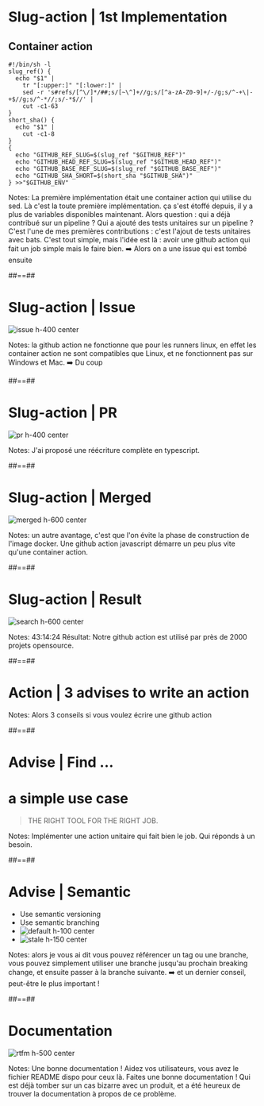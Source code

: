 <!-- .slide: class="with-code max-height" -->

# Slug-action | 1st Implementation

## Container action

```shell
#!/bin/sh -l
slug_ref() {
  echo "$1" |
    tr "[:upper:]" "[:lower:]" |
    sed -r 's#refs/[^\/]*/##;s/[~\^]+//g;s/[^a-zA-Z0-9]+/-/g;s/^-+\|-+$//g;s/^-*//;s/-*$//' |
    cut -c1-63
}
short_sha() {
  echo "$1" |
    cut -c1-8
}
{
  echo "GITHUB_REF_SLUG=$(slug_ref "$GITHUB_REF")"
  echo "GITHUB_HEAD_REF_SLUG=$(slug_ref "$GITHUB_HEAD_REF")"
  echo "GITHUB_BASE_REF_SLUG=$(slug_ref "$GITHUB_BASE_REF")"
  echo "GITHUB_SHA_SHORT=$(short_sha "$GITHUB_SHA")"
} >>"$GITHUB_ENV"
```

Notes: La première implémentation était une container action qui utilise du sed. Là c'est la toute première implémentation. ça s'est étoffé depuis, il y a plus de variables disponibles maintenant. Alors question : qui a déjà contribué sur un pipeline ? Qui a ajouté des tests unitaires sur un pipeline ? C'est l'une de mes premières contributions : c'est l'ajout de tests unitaires avec bats. C'est tout simple, mais l'idée est là : avoir une github action qui fait un job simple mais le faire bien. ➡️ Alors on a une issue qui est tombé ensuite  

##==##

# Slug-action | Issue

![issue h-400 center](./assets/images/issue-other-os.png)

Notes: la github action ne fonctionne que pour les runners linux, en effet les container action ne sont compatibles que Linux, et ne fonctionnent pas sur Windows et Mac. ➡️ Du coup 

##==##

# Slug-action | PR

![pr h-400 center](./assets/images/issue-os-pr.png)

Notes: J'ai proposé une réécriture complète en typescript. 

##==##

# Slug-action | Merged

![merged h-600 center](./assets/images/twitter-merge-os-pr.png)

Notes: un autre avantage, c'est que l'on évite la phase de construction de l'image docker. Une github action javascript démarre un peu plus vite qu'une container action.  

##==##

# Slug-action | Result

![search h-600 center](./assets/images/github-code-search.png)

Notes: 43:14:24 Résultat: Notre github action est utilisé par près de 2000 projets opensource. 

##==##

<!-- .slide: class="transition sfeir-bg-red" -->

# Action | 3 advises to write an action

Notes: Alors 3 conseils si vous voulez écrire une github action

##==##

# Advise | Find ...

# a simple use case

> THE RIGHT TOOL FOR THE RIGHT JOB.

Notes: Implémenter une action unitaire qui fait bien le job. Qui réponds à un besoin. 

##==##

# Advise | Semantic

- Use semantic versioning
- Use semantic branching
- ![default h-100 center](./assets/images/github-default-branch.png)
- ![stale h-150 center](./assets/images/github-stale-branches.png)
<!-- .element: class="list-fragment" -->

Notes: alors je vous ai dit vous pouvez référencer un tag ou une branche, vous pouvez simplement utiliser une branche jusqu'au prochain breaking change, et ensuite passer à la branche suivante. ➡️ et un dernier conseil, peut-être le plus important !

##==##

# Documentation

![rtfm h-500 center](./assets/images/RTFM.png)

Notes:  Une bonne documentation ! Aidez vos utilisateurs, vous avez le fichier README dispo pour ceux là. Faites une bonne documentation ! Qui est déjà tomber sur un cas bizarre avec un produit, et a été heureux de trouver la documentation à propos de ce problème. 
